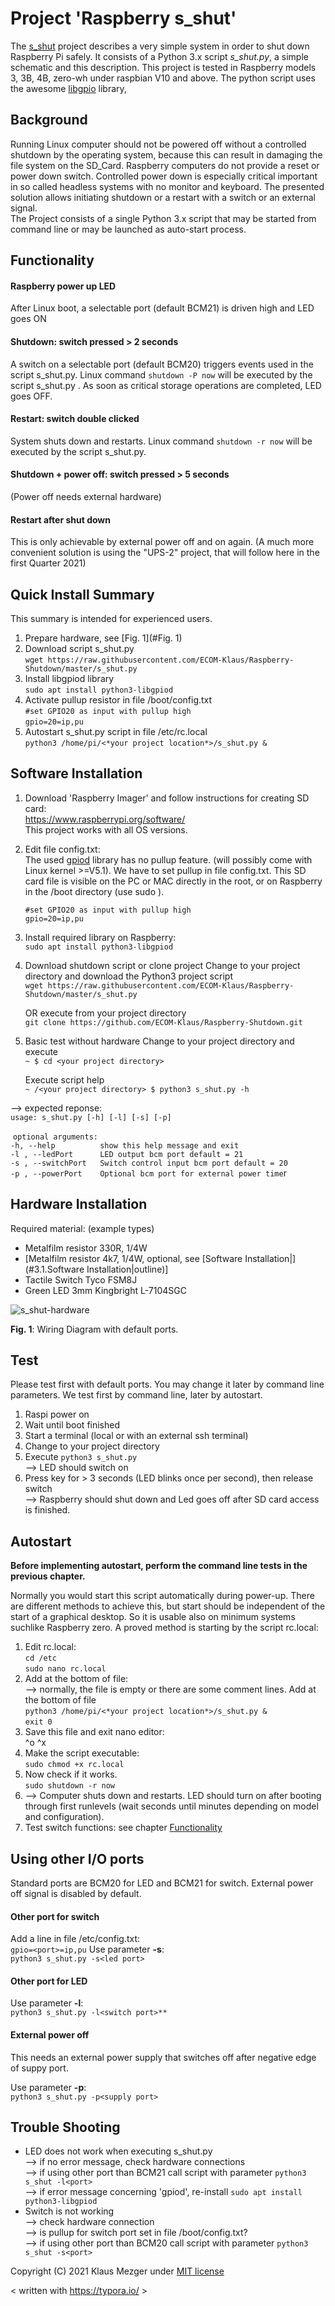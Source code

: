 

# Project 'Raspberry s_shut'

The  [s_shut](https://github.com/ECOM-Klaus/Raspberry-Shutdown) project describes a very simple system in order to shut down Raspberry Pi safely. It consists of a Python 3.x script *s_shut.py*, a simple schematic and this description.
 This project is tested in Raspberry models 3, 3B, 4B, zero-wh under raspbian V10 and above.
 The python script uses the awesome [libgpio](https://git.kernel.org/pub/scm/libs/libgpiod/libgpiod.git/about/) library,

## Background

Running Linux computer should not be powered off without a controlled shutdown by the operating system, because this can result in damaging the file system on the SD_Card. Raspberry computers do not provide a reset or power down switch.
 Controlled power down is especially critical important in so called headless systems with no monitor and keyboard.
 The presented solution allows initiating shutdown or a restart with a switch or an external signal.   
 The Project consists of a single Python 3.x script that may be started from command line or may be launched as auto-start process.

## Functionality

#### Raspberry power up LED

After Linux boot, a selectable port (default BCM21) is driven high and LED goes ON

#### Shutdown: switch pressed > 2 seconds

A switch on a selectable port (default BCM20) triggers events used in the script s_shut.py.
 Linux command `shutdown -P now` will be executed by the script s_shut.py . As soon as critical storage operations are completed, LED goes OFF.

#### Restart: switch double clicked

System shuts down and restarts.
Linux command `shutdown -r now`  will be executed by the script s_shut.py.

#### Shutdown + power off: switch pressed > 5 seconds

(Power off needs external hardware)

#### Restart after shut down

This is only achievable by external power off and on again. (A much more convenient solution is using the "UPS-2" project, that will follow here in the first Quarter 2021)

## Quick Install Summary

This summary is intended for experienced users.

1. Prepare hardware, see [Fig. 1](#Fig. 1)
2. Download script s_shut.py   
    `wget https://raw.githubusercontent.com/ECOM-Klaus/Raspberry-Shutdown/master/s_shut.py`  
3. Install libgpiod library  
    `sudo apt install python3-libgpiod`
4. Activate pullup resistor in file /boot/config.txt   
    `#set GPIO20 as input with pullup high`  
    `gpio=20=ip,pu`  
5. Autostart s_shut.py script in file /etc/rc.local  
    `python3 /home/pi/<*your project location*>/s_shut.py &`
    	

## Software Installation

1. Download 'Raspberry Imager' and follow instructions for creating SD card:  
    https://www.raspberrypi.org/software/  
    This project works with all OS versions.
    	

2. Edit file config.txt:  
    The used [gpiod](https://github.com/warthog618/gpiod) library has no pullup feature. (will possibly come with Linux kernel >=V5.1). We have to set pullup in file config.txt. 
    This SD card file is visible on the PC or MAC directly in the root, or on Raspberry in the /boot directory (use sudo <editor>).  

   `#set GPIO20 as input with pullup high`  
   `gpio=20=ip,pu`
       

3. Install required library on Raspberry:  
    `sudo apt install python3-libgpiod`

4. Download shutdown script or clone project
    Change to your project directory and download the Python3 project script  
    `wget https://raw.githubusercontent.com/ECOM-Klaus/Raspberry-Shutdown/master/s_shut.py`  

   OR execute from your project directory   
    `git clone https://github.com/ECOM-Klaus/Raspberry-Shutdown.git`

5. Basic test  without hardware
    Change to your project directory and execute   
    `~ $ cd <your project directory>`

   Execute script help  
   `~ /<your project directory> $ python3 s_shut.py -h` 

 --> expected reponse:  
   `usage: s_shut.py [-h] [-l] [-s] [-p]`

​	 `optional arguments:`  
  `-h, --help          show this help message and exit`  
  `-l , --ledPort      LED output bcm port default = 21`  
  `-s , --switchPort   Switch control input bcm port default = 20`  
  `-p , --powerPort    Optional bcm port for external power time`r  

##    

## Hardware Installation

Required material: (example types)
- Metalfilm resistor 	330R, 1/4W
- [Metalfilm resistor 	4k7, 1/4W, optional, see [Software Installation|](#3.1.Software Installation|outline)]
- Tactile Switch 		Tyco FSM8J
- Green LED 3mm 	Kingbright L-7104SGC

![s_shut-hardware](s_shut-hardware.png)

   **Fig. 1**: Wiring Diagram with default ports.





## Test

Please test first with default ports. You may change it later by command line parameters. We test first by command line, later by autostart.

1. Raspi power on  
2. Wait until boot finished
3. Start a terminal (local or with an external ssh terminal)
4. Change to your project directory  
5. Execute `python3 s_shut.py`  
    --> LED should switch on
6. Press key for > 3 seconds (LED blinks once per second), then release switch  
    --> Raspberry should shut down and Led goes off  after SD card access is finished.  

 

##   Autostart

**Before implementing autostart, perform the command line  tests in the previous chapter.** 

Normally you would start this script automatically during power-up. There are different methods to achieve this, but start should be independent of the start of a graphical desktop. So it is usable also on minimum systems suchlike Raspberry zero. A proved method is starting by the script rc.local:

1. Edit rc.local:  
    `cd /etc`  
    `sudo nano rc.local`
2. Add at the bottom of file:  
    --> normally, the file is empty or there are some comment lines. Add at the bottom of file  
    `python3 /home/pi/<*your project location*>/s_shut.py &`  
    `exit 0`  
3. Save this file and exit nano editor:  
    ^o ^x
4. Make the script executable:  
    `sudo chmod +x rc.local`
5. Now check if it works.   
    `sudo shutdown -r now`
6. --> Computer shuts down and restarts. LED should turn on after booting through first runlevels (wait seconds until minutes depending on model and configuration).
7. Test switch functions: see chapter [Functionality](#3.Functionality|outline)



## Using other I/O ports

Standard ports are BCM20 for LED and BCM21 for switch. External power off signal is disabled by default.

#### Other port for switch

Add a line in file /etc/config.txt:  
`gpio=<port>=ip,pu`
Use parameter **-s**:   
`python3 s_shut.py -s<led port>`

#### Other port for LED

Use parameter **-l**:  
`python3 s_shut.py -l<switch port>**`

#### External power off   

This needs an external power supply that switches off after negative edge of suppy port.

Use parameter **-p**:  
`python3 s_shut.py -p<supply port>`

 

##   Trouble Shooting

- LED does not work when executing s_shut.py  
   --> if no error message, check hardware connections  
   --> if using other port than BCM21 call script with parameter	`python3 s_shut -l<port>`   
   --> if error message concerning 'gpiod', re-install		`sudo apt install python3-libgpiod`  
- Switch is not working	 
   --> check hardware connection  
   --> is pullup for switch port set in file /boot/config.txt?  
   -->  if using other port than BCM20 call script with parameter  `python3 s_shut -s<port>`



Copyright (C) 2021 Klaus Mezger under [MIT license](https://opensource.org/licenses/MIT)

< written with https://typora.io/ >

